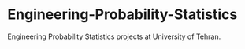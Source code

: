 # Engineering-Probability-Statistics
Engineering Probability Statistics projects at University of Tehran.
